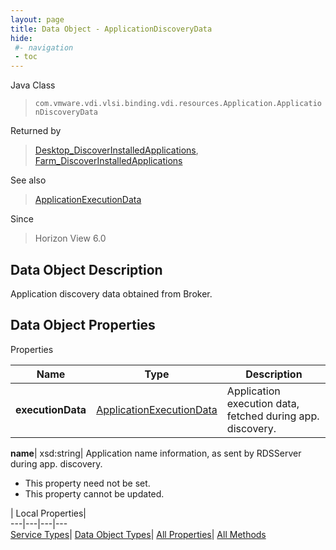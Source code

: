 ```yaml
---
layout: page
title: Data Object - ApplicationDiscoveryData
hide:
 #- navigation
 - toc
---
```






Java Class  
> `com.vmware.vdi.vlsi.binding.vdi.resources.Application.ApplicationDiscoveryData`

Returned by  
> [Desktop_DiscoverInstalledApplications](vdi.resources.Desktop.md#discoverInstalledApplications), [Farm_DiscoverInstalledApplications](vdi.resources.Farm.md#discoverInstalledApplications)

See also  
> [ApplicationExecutionData](vdi.resources.Application.ApplicationExecutionData.md)

Since  
> Horizon View 6.0


## Data Object Description 

Application discovery data obtained from Broker. 

## Data Object Properties

Properties

Name |  Type |  Description   
---|---|---  
**executionData**| [ApplicationExecutionData](vdi.resources.Application.ApplicationExecutionData.md)|  Application execution data, fetched during app. discovery.   
  
**name**|  xsd:string|  Application name information, as sent by RDSServer during app. discovery.   


 * This property need not be set.
 * This property cannot be updated.

  
  
  
 | Local Properties|   
---|---|---|---  
[Service Types](index-mo_types.md)| [Data Object Types](index-do_types.md)| [All Properties](index-properties.md)| [All Methods](index-methods.md)  
  
  
